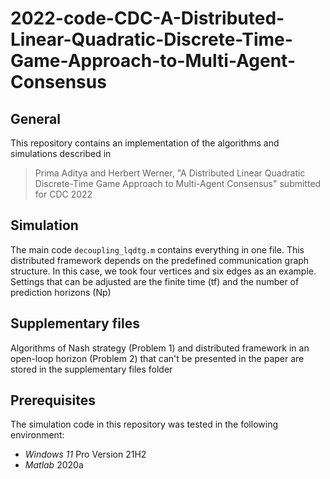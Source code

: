 # 2022-code-CDC-A-Distributed-Linear-Quadratic-Discrete-Time-Game-Approach-to-Multi-Agent-Consensus

## General
This repository contains an implementation of the algorithms and simulations described in 
> Prima Aditya and Herbert Werner, "A Distributed Linear Quadratic Discrete-Time Game Approach to Multi-Agent Consensus" submitted for CDC 2022

## Simulation
The main code `decoupling_lqdtg.m` contains everything in one file. This distributed framework depends on the predefined communication graph structure. In this case, we took four vertices and six edges as an example. Settings that can be adjusted are the finite time (tf) and the number of prediction horizons (Np)

## Supplementary files
Algorithms of Nash strategy (Problem 1) and distributed framework in an open-loop horizon (Problem 2) that can't be presented in the paper are stored in the supplementary files folder

## Prerequisites
The simulation code in this repository was tested in the following environment:
- *Windows 11* Pro Version 21H2
- *Matlab* 2020a
